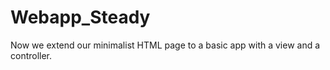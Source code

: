 # Webapp_Steady
Now we extend our minimalist HTML page to a basic app with a view and a controller.
